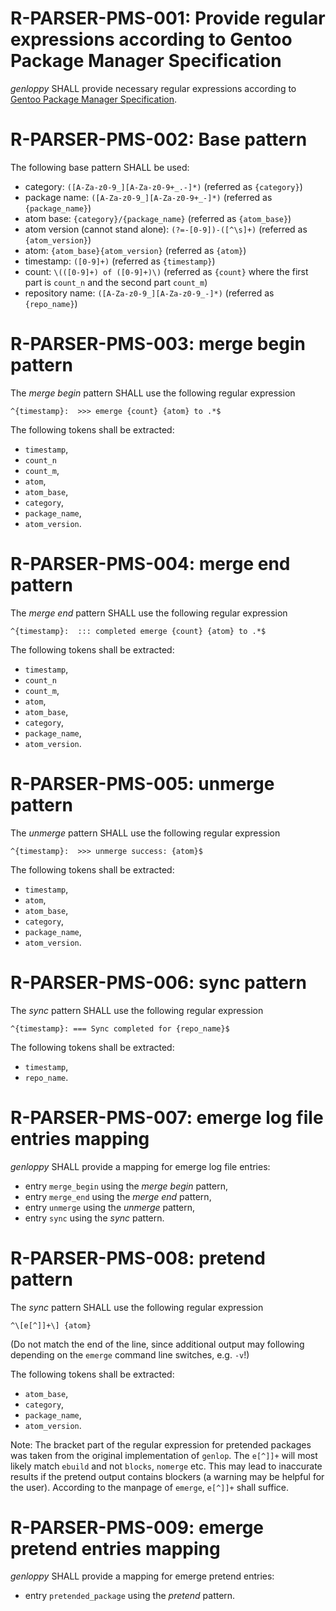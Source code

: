 # R-PARSER-PMS-001: Provide regular expressions according to Gentoo Package Manager Specification #
*genloppy* SHALL provide necessary regular expressions according to [Gentoo Package Manager Specification](https://dev.gentoo.org/~ulm/pms/head/pms.html).

# R-PARSER-PMS-002: Base pattern #
The following base pattern SHALL be used:
-   category: `([A-Za-z0-9_][A-Za-z0-9+_.-]*)` (referred as `{category}`)
-   package name: `([A-Za-z0-9_][A-Za-z0-9+_-]*)` (referred as `{package_name}`)
-   atom base: `{category}/{package_name}` (referred as `{atom_base}`)
-   atom version (cannot stand alone): `(?=-[0-9])-([^\s]+)` (referred as `{atom_version}`)
-   atom: `{atom_base}{atom_version}` (referred as `{atom}`)
-   timestamp: `([0-9]+)` (referred as `{timestamp}`)
-   count: `\(([0-9]+) of ([0-9]+)\)` (referred as `{count}` where the first part is `count_n` and the second part `count_m`)
-   repository name: `([A-Za-z0-9_][A-Za-z0-9_-]*)` (referred as `{repo_name}`)

# R-PARSER-PMS-003: merge begin pattern #
The *merge begin* pattern SHALL use the following regular expression
```
^{timestamp}:  >>> emerge {count} {atom} to .*$
```
The following tokens shall be extracted:
-   `timestamp`,
-   `count_n`
-   `count_m`,
-   `atom`,
-   `atom_base`,
-   `category`,
-   `package_name`,
-   `atom_version`.

# R-PARSER-PMS-004: merge end pattern #
The *merge end* pattern SHALL use the following regular expression
```
^{timestamp}:  ::: completed emerge {count} {atom} to .*$
```
The following tokens shall be extracted:
-   `timestamp`,
-   `count_n`
-   `count_m`,
-   `atom`,
-   `atom_base`,
-   `category`,
-   `package_name`,
-   `atom_version`.

# R-PARSER-PMS-005: unmerge pattern #
The *unmerge* pattern SHALL use the following regular expression
```
^{timestamp}:  >>> unmerge success: {atom}$
```
The following tokens shall be extracted:
-   `timestamp`,
-   `atom`,
-   `atom_base`,
-   `category`,
-   `package_name`,
-   `atom_version`.

# R-PARSER-PMS-006: sync pattern #
The *sync* pattern SHALL use the following regular expression
```
^{timestamp}: === Sync completed for {repo_name}$
```
The following tokens shall be extracted:
-   `timestamp`,
-   `repo_name`.

# R-PARSER-PMS-007: emerge log file entries mapping #
*genloppy* SHALL provide a mapping for emerge log file entries:
-    entry `merge_begin` using the *merge begin* pattern,
-    entry `merge_end` using the *merge end* pattern,
-    entry `unmerge` using the *unmerge* pattern,
-    entry `sync` using the *sync* pattern.

# R-PARSER-PMS-008: pretend pattern #
The *sync* pattern SHALL use the following regular expression
```
^\[e[^]]+\] {atom}
```
(Do not match the end of the line, since additional output may following depending on the `emerge` command line switches, e.g. `-v`!)

The following tokens shall be extracted:
-   `atom_base`,
-   `category`,
-   `package_name`,
-   `atom_version`.

Note: The bracket part of the regular expression for pretended packages was taken from the original implementation of `genlop`. The `e[^]]+` will most likely match `ebuild` and not  `blocks`, `nomerge` etc. This may lead to inaccurate results if the pretend output contains blockers (a warning may be helpful for the user). According to the manpage of `emerge`, `e[^]]+` shall suffice.

# R-PARSER-PMS-009: emerge pretend entries mapping #
*genloppy* SHALL provide a mapping for emerge pretend entries:
-    entry `pretended_package` using the *pretend* pattern.
